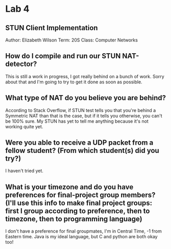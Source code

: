 # Lab 4
## STUN Client Implementation 
Author: Elizabeth Wilson
Term: 20S
Class: Computer Networks

## How do I compile and run our STUN NAT-detector?
This is still a work in progress, I got really behind on a bunch of work. Sorry about that and I'm going to try to get it done as soon as possible. 

## What type of NAT do you believe you are behind?
According to Stack Overflow, if STUN test tells you that you're behind a Symmetric NAT than that is the case, but if it tells you otherwise, you can't be 100% sure. My STUN has yet to tell me anything because it's not working quite yet. 

## Were you able to receive a UDP packet from a fellow student? (From which student(s) did you try?)
I haven't tried yet.

## What is your timezone and do you have preferences for final-project group members? (I'll use this info to make final project groups: first I group according to preference, then to timezone, then to programming language)
I don't have a preference for final groupmates, I'm in Central Time, -1 from Eastern time. Java is my ideal language, but C and python are both okay too!